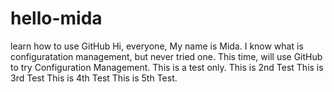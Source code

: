 # hello-mida
learn how to use GitHub
Hi, everyone, 
My name is Mida. I know what is configuratation management, but never tried one. This time, will use GitHub to try Configuration Management. 
This is a test only.
This is 2nd Test
This is 3rd Test
This is 4th Test
This is 5th Test. 
